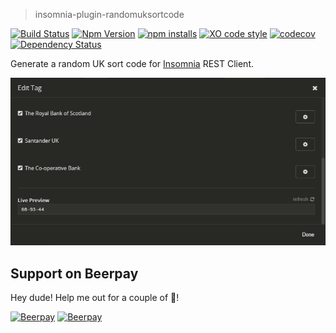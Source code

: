 > insomnia-plugin-randomuksortcode

[![Build Status](https://travis-ci.org/SavageCore/insomnia-plugin-randomuksortcode.svg?branch=master)](https://travis-ci.org/SavageCore/insomnia-plugin-randomuksortcode) [![Npm Version](https://img.shields.io/npm/v/insomnia-plugin-randomuksortcode.svg)](https://www.npmjs.com/package/insomnia-plugin-randomuksortcode) [![npm installs](https://img.shields.io/npm/dt/insomnia-plugin-randomuksortcode.svg)](https://www.npmjs.com/package/insomnia-plugin-randomuksortcode) [![XO code style](https://img.shields.io/badge/code_style-XO-5ed9c7.svg)](https://github.com/sindresorhus/xo) [![codecov](https://codecov.io/gh/SavageCore/insomnia-plugin-randomuksortcode/branch/master/graph/badge.svg)](https://codecov.io/gh/SavageCore/insomnia-plugin-randomuksortcode) [![Dependency Status](https://dependencyci.com/github/SavageCore/insomnia-plugin-randomuksortcode/badge)](https://dependencyci.com/github/SavageCore/insomnia-plugin-randomuksortcode)

Generate a random UK sort code for [Insomnia](https://insomnia.rest/) REST Client.

![Screenshot](https://raw.githubusercontent.com/SavageCore/insomnia-plugin-randomuksortcode/master/readme-ss.png)

## Support on Beerpay
Hey dude! Help me out for a couple of :beers:!

[![Beerpay](https://beerpay.io/SavageCore/insomnia-plugin-randomuksortcode/badge.svg?style=beer-square)](https://beerpay.io/SavageCore/insomnia-plugin-randomuksortcode)  [![Beerpay](https://beerpay.io/SavageCore/insomnia-plugin-randomuksortcode/make-wish.svg?style=flat-square)](https://beerpay.io/SavageCore/insomnia-plugin-randomuksortcode?focus=wish)
